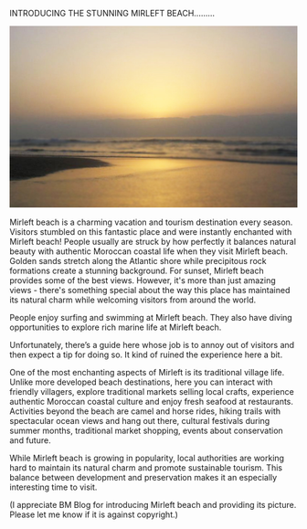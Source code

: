 INTRODUCING THE STUNNING MIRLEFT BEACH.........


![INTRODUCING THE STUNNING MIRLEFT BEACH](https://github.com/ywangnccu/ywang/blob/main/images/MIRLEFT_BEACH.jpg)

Mirleft beach is a charming vacation and tourism destination every season. Visitors stumbled on this fantastic place and were instantly enchanted with Mirleft beach! 
People usually are struck by how perfectly it balances natural beauty with authentic Moroccan coastal life when they visit Mirleft beach. 
Golden sands stretch along the Atlantic shore while precipitous rock formations create a stunning background. For sunset, Mirleft beach provides some of the best views. However, it's more than just amazing views - 
there's something special about the way this place has maintained its natural charm while welcoming visitors from around the world.

People enjoy surfing and swimming at Mirleft beach. They also have diving opportunities to explore rich marine life at Mirleft beach.

Unfortunately, there’s a guide here whose job is to annoy out of visitors and then expect a tip for doing so. It kind of ruined the experience here a bit.

One of the most enchanting aspects of Mirleft is its traditional village life. Unlike more developed beach destinations, here you can interact with friendly villagers, explore traditional markets selling local crafts, 
experience authentic Moroccan coastal culture and enjoy fresh seafood at restaurants. Activities beyond the beach are camel and horse rides, 
hiking trails with spectacular ocean views and hang out there, cultural festivals during summer months, traditional market shopping, events about conservation and future.

While Mirleft beach is growing in popularity, local authorities are working hard to maintain its natural charm and promote sustainable tourism. This balance between development and preservation makes it an especially interesting time to visit.

(I appreciate BM Blog for introducing Mirleft beach and providing its picture. Please let me know if it is against copyright.)
